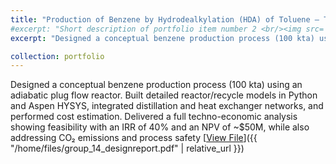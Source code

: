 ```yaml
---
title: "Production of Benzene by Hydrodealkylation (HDA) of Toluene – Techno-Economic Design"
#excerpt: "Short description of portfolio item number 2 <br/><img src='/images/500x300.png'>"
excerpt: "Designed a conceptual benzene production process (100 kta) using an adiabatic plug flow reactor. Built detailed reactor/recycle models in Python and Aspen HYSYS, integrated distillation and heat exchanger networks, and performed cost estimation. Delivered a full techno-economic analysis showing feasibility with an IRR of 40% and an NPV of ~$50M, while also addressing CO₂ emissions and process safety."

collection: portfolio
---
```


Designed a conceptual benzene production process (100 kta) using an adiabatic plug flow reactor. Built detailed reactor/recycle models in Python and Aspen HYSYS, integrated distillation and heat exchanger networks, and performed cost estimation. Delivered a full techno-economic analysis showing feasibility with an IRR of 40% and an NPV of ~$50M, while also addressing CO₂ emissions and process safety
[<u>View File</u>]({{ "/home/files/group_14_designreport.pdf" | relative_url }})